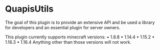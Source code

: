 # QuapisUtils
 
The goal of this plugin is to provide an extensive API and be used a library for developers and an essential plugin for server owners.

This plugin currently supports minecraft versions:
 • 1.8.8
 • 1.14.4
 • 1.15.2
 • 1.16.3
 • 1.16.4
Anything other than those versions will not work.
